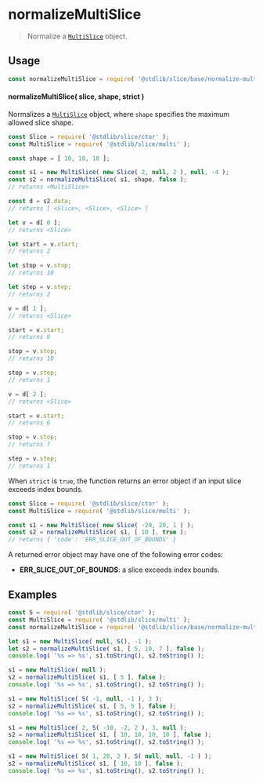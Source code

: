 <!--

@license Apache-2.0

Copyright (c) 2023 The Stdlib Authors.

Licensed under the Apache License, Version 2.0 (the "License");
you may not use this file except in compliance with the License.
You may obtain a copy of the License at

   http://www.apache.org/licenses/LICENSE-2.0

Unless required by applicable law or agreed to in writing, software
distributed under the License is distributed on an "AS IS" BASIS,
WITHOUT WARRANTIES OR CONDITIONS OF ANY KIND, either express or implied.
See the License for the specific language governing permissions and
limitations under the License.

-->

# normalizeMultiSlice

> Normalize a [`MultiSlice`][@stdlib/slice/multi] object.

<!-- Section to include introductory text. Make sure to keep an empty line after the intro `section` element and another before the `/section` close. -->

<section class="intro">

</section>

<!-- /.intro -->

<!-- Package usage documentation. -->

<section class="usage">

## Usage

```javascript
const normalizeMultiSlice = require( '@stdlib/slice/base/normalize-multi-slice' );
```

<a name="main"></a>

#### normalizeMultiSlice( slice, shape, strict )

Normalizes a [`MultiSlice`][@stdlib/slice/multi] object, where `shape` specifies the maximum allowed slice shape.

<!-- eslint-disable stdlib/no-redeclare, no-global-assign -->

```javascript
const Slice = require( '@stdlib/slice/ctor' );
const MultiSlice = require( '@stdlib/slice/multi' );

const shape = [ 10, 10, 10 ];

const s1 = new MultiSlice( new Slice( 2, null, 2 ), null, -4 );
const s2 = normalizeMultiSlice( s1, shape, false );
// returns <MultiSlice>

const d = s2.data;
// returns [ <Slice>, <Slice>, <Slice> ]

let v = d[ 0 ];
// returns <Slice>

let start = v.start;
// returns 2

let stop = v.stop;
// returns 10

let step = v.step;
// returns 2

v = d[ 1 ];
// returns <Slice>

start = v.start;
// returns 0

stop = v.stop;
// returns 10

step = v.step;
// returns 1

v = d[ 2 ];
// returns <Slice>

start = v.start;
// returns 6

stop = v.stop;
// returns 7

step = v.step;
// returns 1
```

When `strict` is `true`, the function returns an error object if an input slice exceeds index bounds.

```javascript
const Slice = require( '@stdlib/slice/ctor' );
const MultiSlice = require( '@stdlib/slice/multi' );

const s1 = new MultiSlice( new Slice( -20, 20, 1 ) );
const s2 = normalizeMultiSlice( s1, [ 10 ], true );
// returns { 'code': 'ERR_SLICE_OUT_OF_BOUNDS' }
```

A returned error object may have one of the following error codes:

-   **ERR_SLICE_OUT_OF_BOUNDS**: a slice exceeds index bounds.

</section>

<!-- /.usage -->

<!-- Package usage notes. Make sure to keep an empty line after the `section` element and another before the `/section` close. -->

<section class="notes">

</section>

<!-- /.notes -->

<!-- Package usage examples. -->

<section class="examples">

## Examples

<!-- eslint no-undef: "error" -->

<!-- eslint-disable new-cap -->

```javascript
const S = require( '@stdlib/slice/ctor' );
const MultiSlice = require( '@stdlib/slice/multi' );
const normalizeMultiSlice = require( '@stdlib/slice/base/normalize-multi-slice' );

let s1 = new MultiSlice( null, S(), -1 );
let s2 = normalizeMultiSlice( s1, [ 5, 10, 7 ], false );
console.log( '%s => %s', s1.toString(), s2.toString() );

s1 = new MultiSlice( null );
s2 = normalizeMultiSlice( s1, [ 5 ], false );
console.log( '%s => %s', s1.toString(), s2.toString() );

s1 = new MultiSlice( S( -1, null, -1 ), 3 );
s2 = normalizeMultiSlice( s1, [ 5, 5 ], false );
console.log( '%s => %s', s1.toString(), s2.toString() );

s1 = new MultiSlice( 2, S( -10, -2, 2 ), 3, null );
s2 = normalizeMultiSlice( s1, [ 10, 10, 10, 10 ], false );
console.log( '%s => %s', s1.toString(), s2.toString() );

s1 = new MultiSlice( S( 1, 20, 2 ), S( null, null, -1 ) );
s2 = normalizeMultiSlice( s1, [ 10, 10 ], false );
console.log( '%s => %s', s1.toString(), s2.toString() );
```

</section>

<!-- /.examples -->

<!-- Section to include cited references. If references are included, add a horizontal rule *before* the section. Make sure to keep an empty line after the `section` element and another before the `/section` close. -->

<section class="references">

</section>

<!-- /.references -->

<!-- Section for related `stdlib` packages. Do not manually edit this section, as it is automatically populated. -->

<section class="related">

</section>

<!-- /.related -->

<!-- Section for all links. Make sure to keep an empty line after the `section` element and another before the `/section` close. -->

<section class="links">

[@stdlib/slice/multi]: https://github.com/stdlib-js/stdlib/tree/develop/lib/node_modules/%40stdlib/slice/multi

</section>

<!-- /.links -->
